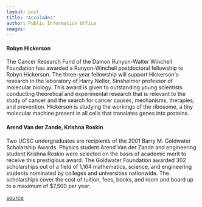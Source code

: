 ```yaml
---
layout: post
title: "Accolades"
author: Public Information Office
images:
---
```


#### **Robyn Hickerson**

The Cancer Research Fund of the Damon Runyon-Walter Winchell Foundation has awarded a Runyon-Winchell postdoctoral fellowship to Robyn Hickerson. The three-year fellowship will support Hickerson's research in the laboratory of Harry Noller, Sinsheimer professor of molecular biology. This award is given to outstanding young scientists conducting theoretical and experimental research that is relevant to the study of cancer and the search for cancer causes, mechanisms, therapies, and prevention. Hickerson is studying the workings of the ribosome, a tiny molecular machine present in all cells that translates genes into proteins.

#### Arend Van der Zande, Krishna Roskin

Two UCSC undergraduates are recipients of the 2001 Barry M. Goldwater Scholarship Awards. Physics student Arend Van der Zande and engineering student Krishna Roskin were selected on the basis of academic merit to receive this prestigious award. The Goldwater Foundation awarded 302 scholarships out of a field of 1,164 mathematics, science, and engineering students nominated by colleges and universities nationwide. The scholarships cover the cost of tuition, fees, books, and room and board up to a maximum of $7,500 per year.  
  
[source](http://www1.ucsc.edu/currents/00-01/05-07/accolades.html "Permalink to accolades")

